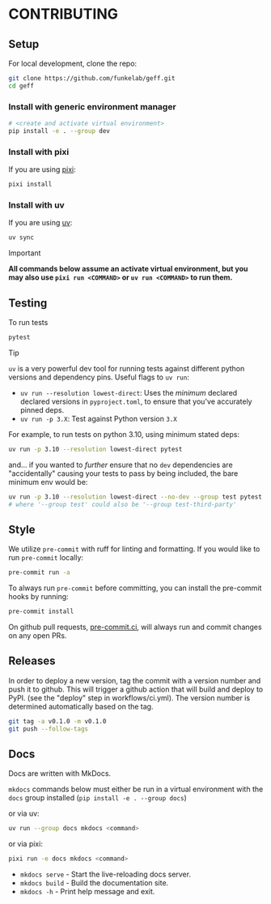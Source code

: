 # CONTRIBUTING

## Setup

For local development, clone the repo:

```sh
git clone https://github.com/funkelab/geff.git
cd geff
```

### Install with generic environment manager

```sh
# <create and activate virtual environment>
pip install -e . --group dev
```

### Install with pixi

If you are using [pixi](https://pixi.sh/):

```sh
pixi install
```

### Install with uv

If you are using [uv](https://docs.astral.sh/uv/):

```sh
uv sync
```

> [!IMPORTANT]
> **All commands below assume an activate virtual environment, but you
> may also use `pixi run <COMMAND>` or `uv run <COMMAND>` to run them.**

## Testing

To run tests

```sh
pytest
```

> [!TIP]
> `uv` is a very powerful dev tool for running tests against different
> python versions and dependency pins.  Useful flags to `uv run`:
>
> - `uv run --resolution lowest-direct`: Uses the *minimum* declared declared
>   versions in `pyproject.toml`, to ensure that you've accurately pinned deps.
> - `uv run -p 3.X`: Test against Python version `3.X`
>
> For example, to run tests on python 3.10, using minimum stated deps:
>
> ```sh
> uv run -p 3.10 --resolution lowest-direct pytest
> ```
>
> and... if you wanted to *further* ensure that no `dev` dependencies are "accidentally"
> causing your tests to pass by being included, the bare minimum env would be:
>
> ```sh
> uv run -p 3.10 --resolution lowest-direct --no-dev --group test pytest
> # where '--group test' could also be '--group test-third-party'
> ```

## Style

We utilize `pre-commit` with ruff for linting and formatting. If you would like to run `pre-commit` locally:

```sh
pre-commit run -a
```

To always run `pre-commit` before committing, you can install the pre-commit hooks by running:

```sh
pre-commit install
```

On github pull requests, [pre-commit.ci](https://pre-commit.ci/), will always run and commit changes on any open PRs.

## Releases

In order to deploy a new version, tag the commit with a version number and push
it to github. This will trigger a github action that will build and deploy to
PyPI. (see the "deploy" step in workflows/ci.yml). The version number is
determined automatically based on the tag.

```sh
git tag -a v0.1.0 -m v0.1.0
git push --follow-tags
```

## Docs

Docs are written with MkDocs.

`mkdocs` commands below must either be run in a virtual environment with the
`docs` group installed (`pip install -e . --group docs`)

or via uv:  

```sh
uv run --group docs mkdocs <command>
```

or via pixi:  

```sh
pixi run -e docs mkdocs <command>
```

- `mkdocs serve` - Start the live-reloading docs server.
- `mkdocs build` - Build the documentation site.
- `mkdocs -h` - Print help message and exit.
